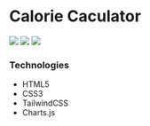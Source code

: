 # Calorie Caculator

<img src="https://img.shields.io/github/last-commit/amchatman/calorie-caculator?color=blue&style=flat">
<img src="https://img.shields.io/badge/TailwindCSS-v3.3.1-blue">
<img src="https://img.shields.io/badge/cdnjs-v4.2.1-blue">

### Technologies
- HTML5
- CSS3
- TailwindCSS
- Charts.js
